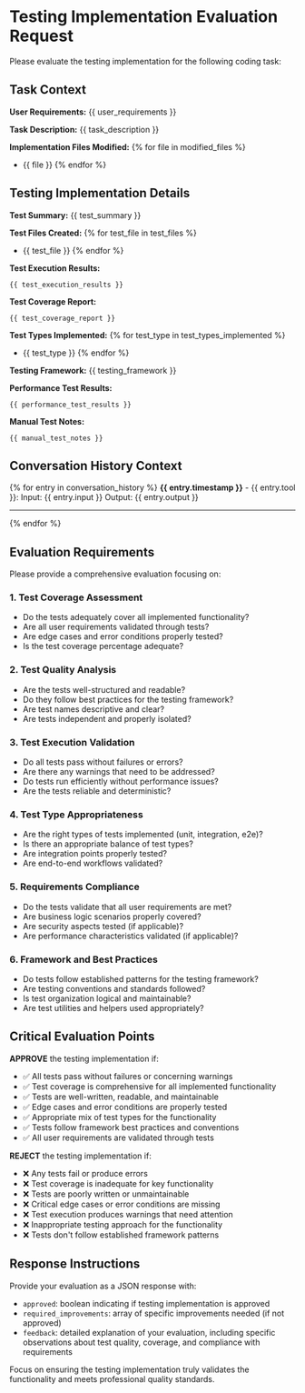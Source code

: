 # Testing Implementation Evaluation Request

Please evaluate the testing implementation for the following coding task:

## Task Context

**User Requirements:**
{{ user_requirements }}

**Task Description:**
{{ task_description }}

**Implementation Files Modified:**
{% for file in modified_files %}
- {{ file }}
{% endfor %}

## Testing Implementation Details

**Test Summary:**
{{ test_summary }}

**Test Files Created:**
{% for test_file in test_files %}
- {{ test_file }}
{% endfor %}

**Test Execution Results:**
```
{{ test_execution_results }}
```

**Test Coverage Report:**
```
{{ test_coverage_report }}
```

**Test Types Implemented:**
{% for test_type in test_types_implemented %}
- {{ test_type }}
{% endfor %}

**Testing Framework:**
{{ testing_framework }}

**Performance Test Results:**
```
{{ performance_test_results }}
```

**Manual Test Notes:**
```
{{ manual_test_notes }}
```

## Conversation History Context

{% for entry in conversation_history %}
**{{ entry.timestamp }}** - {{ entry.tool }}:
Input: {{ entry.input }}
Output: {{ entry.output }}

---
{% endfor %}

## Evaluation Requirements

Please provide a comprehensive evaluation focusing on:

### 1. Test Coverage Assessment
- Do the tests adequately cover all implemented functionality?
- Are all user requirements validated through tests?
- Are edge cases and error conditions properly tested?
- Is the test coverage percentage adequate?

### 2. Test Quality Analysis
- Are the tests well-structured and readable?
- Do they follow best practices for the testing framework?
- Are test names descriptive and clear?
- Are tests independent and properly isolated?

### 3. Test Execution Validation
- Do all tests pass without failures or errors?
- Are there any warnings that need to be addressed?
- Do tests run efficiently without performance issues?
- Are the tests reliable and deterministic?

### 4. Test Type Appropriateness
- Are the right types of tests implemented (unit, integration, e2e)?
- Is there an appropriate balance of test types?
- Are integration points properly tested?
- Are end-to-end workflows validated?

### 5. Requirements Compliance
- Do the tests validate that all user requirements are met?
- Are business logic scenarios properly covered?
- Are security aspects tested (if applicable)?
- Are performance characteristics validated (if applicable)?

### 6. Framework and Best Practices
- Do tests follow established patterns for the testing framework?
- Are testing conventions and standards followed?
- Is test organization logical and maintainable?
- Are test utilities and helpers used appropriately?

## Critical Evaluation Points

**APPROVE** the testing implementation if:
- ✅ All tests pass without failures or concerning warnings
- ✅ Test coverage is comprehensive for all implemented functionality
- ✅ Tests are well-written, readable, and maintainable
- ✅ Edge cases and error conditions are properly tested
- ✅ Appropriate mix of test types for the functionality
- ✅ Tests follow framework best practices and conventions
- ✅ All user requirements are validated through tests

**REJECT** the testing implementation if:
- ❌ Any tests fail or produce errors
- ❌ Test coverage is inadequate for key functionality
- ❌ Tests are poorly written or unmaintainable
- ❌ Critical edge cases or error conditions are missing
- ❌ Test execution produces warnings that need attention
- ❌ Inappropriate testing approach for the functionality
- ❌ Tests don't follow established framework patterns

## Response Instructions

Provide your evaluation as a JSON response with:
- `approved`: boolean indicating if testing implementation is approved
- `required_improvements`: array of specific improvements needed (if not approved)
- `feedback`: detailed explanation of your evaluation, including specific observations about test quality, coverage, and compliance with requirements

Focus on ensuring the testing implementation truly validates the functionality and meets professional quality standards.
